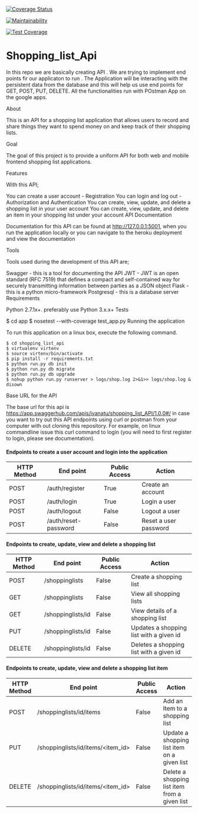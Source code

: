 [![Coverage Status](https://coveralls.io/repos/github/ivanatu/Shopping_list_Api/badge.png?branch=master)](https://coveralls.io/github/ivanatu/Shopping_list_Api?branch=master)


[![Maintainability](https://api.codeclimate.com/v1/badges/cc4de24321a651891f87/maintainability)](https://codeclimate.com/github/ivanatu/Shopping_list_Api/maintainability)

[![Test Coverage](https://api.codeclimate.com/v1/badges/cc4de24321a651891f87/test_coverage)](https://codeclimate.com/github/ivanatu/Shopping_list_Api/test_coverage)


# Shopping_list_Api

In this repo we are basically creating API . We are trying to implement end points fir our applicaton to run . The Application will be interacting with the persistent data from the database and this will help us use end points for GET, POST, PUT, DELETE. All the functionalities run with POstman App on the google apps.

About

This is an API for a shopping list application that allows users to record and share things they want to spend money on and keep track of their shopping lists.

Goal

The goal of this project is to provide a uniform API for both web and mobile frontend shopping list applications.

Features

With this API;

You can create a user account - Registration
You can login and log out - Authorization and Authentication
You can create, view, update, and delete a shopping list in your user account
You can create, view, update, and delete an item in your shopping list under your account
API Documentation

Documentation for this API can be found at http://127.0.0.1:5001, when you run the application locally or you can navigate to the heroku deployment and view the documentation

Tools

Tools used during the development of this API are;

Swagger - this is a tool for documenting the API
JWT - JWT is an open standard (RFC 7519) that defines a compact and self-contained way for securely transmitting information between parties as a JSON object
Flask - this is a python micro-framework
Postgresql - this is a database server
Requirements

Python 2.7.1x+. preferably use Python 3.x.x+
Tests

   $ cd app
   $ nosetest --with-coverage test_app.py
Running the application

To run this application on a linux box, execute the following command.

    $ cd shopping_list_api
    $ virtualenv virtenv
    $ source virtenv/bin/activate
    $ pip install -r requirements.txt
    $ python run.py db init
    $ python run.py db migrate
    $ python run.py db upgrade
    $ nohup python run.py runserver > logs/shop.log 2>&1>> logs/shop.log & disown
Base URL for the API

The base url for this api is https://app.swaggerhub.com/apis/ivanatu/shopping_list_API/1.0.0#/ in case you want to try out this API endpoints using curl or postman from your computer with out cloning this repository. For example, on linux commandline issue this curl command to login (you will need to first register to login, please see documentation).

#### Endpoints to create a user account and login into the application
HTTP Method|End point | Public Access|Action
-----------|----------|--------------|------
POST | /auth/register | True | Create an account
POST | /auth/login | True | Login a user
POST | /auth/logout | False | Logout a user
POST | /auth/reset-password | False | Reset a user password


#### Endpoints to create, update, view and delete a shopping list
HTTP Method|End point | Public Access|Action
-----------|----------|--------------|------
POST | /shoppinglists | False | Create a shopping list
GET | /shoppinglists | False | View all shopping lists
GET | /shoppinglists/id | False | View details of a shopping list
PUT | /shoppinglists/id | False | Updates a shopping list with a given id
DELETE | /shoppinglists/id | False | Deletes a shopping list with a given id

#### Endpoints to create, update, view and delete a shopping list item
HTTP Method|End point | Public Access|Action
-----------|----------|--------------|------
POST | /shoppinglists/id/items | False | Add an Item to a shopping list
PUT | /shoppinglists/id/items/<item_id> | False | Update a shopping list item on a given list
DELETE | /shoppinglists/id/items/<item_id> | False | Delete a shopping list item from a given list
